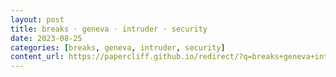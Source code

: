 ```yaml
---
layout: post
title: breaks · geneva · intruder · security
date: 2023-08-25
categories: [breaks, geneva, intruder, security]
content_url: https://papercliff.github.io/redirect/?q=breaks+geneva+intruder+security&tbs=cdr:1,cd_min:8/24/2023,cd_max:8/26/2023
---
```

